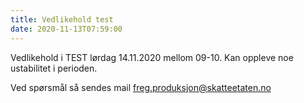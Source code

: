 ```yaml
---
title: Vedlikehold test
date: 2020-11-13T07:59:00
---
```

Vedlikehold i TEST lørdag 14.11.2020 mellom 09-10.
Kan oppleve noe ustabilitet i perioden.

Ved spørsmål så sendes mail freg.produksjon@skatteetaten.no
